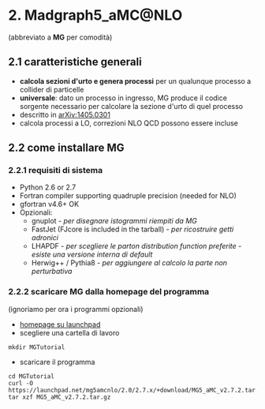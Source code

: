 # 2. Madgraph5_aMC@NLO

(abbreviato a **MG** per comodità)

## 2.1 caratteristiche generali

  * **calcola sezioni d'urto e genera processi** per un qualunque processo a collider di particelle
  * **universale**: dato un processo in ingresso, MG produce il codice sorgente necessario per calcolare la sezione d'urto di quel processo
  * descritto in [arXiv:1405.0301](https://arxiv.org/abs/1405.0301)
  * calcola processi a LO, correzioni NLO QCD possono essere incluse

## 2.2 come installare MG

### 2.2.1 requisiti di sistema

  * Python 2.6 or 2.7
  * Fortran compiler supporting quadruple precision (needed for NLO)
  * gfortran v4.6+ OK
  * Opzionali:
    * gnuplot - *per disegnare istogrammi riempiti da MG*
    * FastJet (FJcore is included in the tarball) - *per ricostruire getti adronici*
    * LHAPDF - *per scegliere le parton distribution function preferite - esiste una versione interna di default*
    * Herwig++ / Pythia8 - *per aggiungere al calcolo la parte non perturbativa*

### 2.2.2 scaricare MG dalla homepage del programma

(ignoriamo per ora i programmi opzionali)

  * [homepage su launchpad](https://launchpad.net/mg5amcnlo)
  * scegliere una cartella di lavoro
  ```
  mkdir MGTutorial
  ```
  * scaricare il programma
  ```
  cd MGTutorial
  curl -O https://launchpad.net/mg5amcnlo/2.0/2.7.x/+download/MG5_aMC_v2.7.2.tar.gz
  tar xzf MG5_aMC_v2.7.2.tar.gz
  ```
